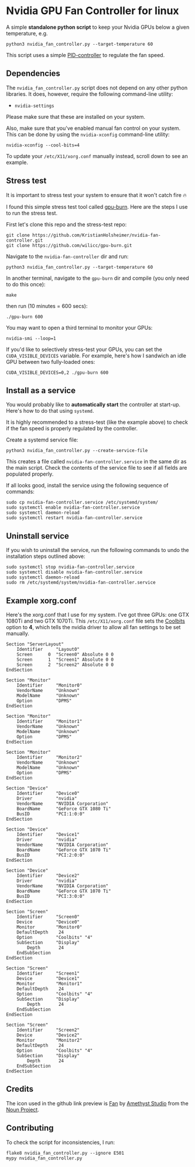 # Nvidia GPU Fan Controller for linux

A simple **standalone python script** to keep your Nvidia GPUs below a given temperature, e.g.

```
python3 nvidia_fan_controller.py --target-temperature 60
```

This script uses a simple [PID-controller](https://en.wikipedia.org/wiki/PID_controller) to regulate
the fan speed.


## Dependencies

The `nvidia_fan_controller.py` script does not depend on any other python libraries. It does,
however, require the following command-line utility:

- `nvidia-settings`

Please make sure that these are installed on your system.

Also, make sure that you've enabled manual fan control on your system. This can be done by using the
`nvidia-xconfig` command-line utility:

```
nvidia-xconfig --cool-bits=4
```

To update your `/etc/X11/xorg.conf` manually instead, scroll down to see an example.


## Stress test

It is important to stress test your system to ensure that it won't catch fire 🔥

I found this simple stress test tool called [gpu-burn](https://github.com/wilicc/gpu-burn). Here are
the steps I use to run the stress test.

First let's clone this repo and the stress-test repo:
```
git clone https://github.com/KristianHolsheimer/nvidia-fan-controller.git
git clone https://github.com/wilicc/gpu-burn.git
```

Navigate to the `nvidia-fan-controller` dir and run:
```
python3 nvidia_fan_controller.py --target-temperature 60
```

In another terminal, navigate to the `gpu-burn` dir and compile (you only need to do this once):

```
make
```

then run (10 minutes = 600 secs):

```
./gpu-burn 600
```

You may want to open a third terminal to monitor your GPUs:

```
nvidia-smi --loop=1
```

If you'd like to selectively stress-test your GPUs, you can set the `CUDA_VISIBLE_DEVICES` variable.
For example, here's how I sandwich an idle GPU between two fully-loaded ones:

```
CUDA_VISIBLE_DEVICES=0,2 ./gpu-burn 600
```

## Install as a service

You would probably like to **automatically start** the controller at start-up. Here's how to do that
using `systemd`.

It is highly recommended to a stress-test (like the example above) to check if the fan speed is
properly regulated by the controller.

Create a systemd service file:

```
python3 nvidia_fan_controller.py --create-service-file
```

This creates a file called `nvidia-fan-controller.service` in the same dir as the main script. Check
the contents of the service file to see if all fields are populated properly.

If all looks good, install the service using the following sequence of commands:

```
sudo cp nvidia-fan-controller.service /etc/systemd/system/
sudo systemctl enable nvidia-fan-controller.service
sudo systemctl daemon-reload
sudo systemctl restart nvidia-fan-controller.service
```


## Uninstall service

If you wish to uninstall the service, run the following commands to undo the installation steps
outlined above:

```
sudo systemctl stop nvidia-fan-controller.service
sudo systemctl disable nvidia-fan-controller.service
sudo systemctl daemon-reload
sudo rm /etc/systemd/system/nvidia-fan-controller.service
```


## Example xorg.conf

Here's the xorg.conf that I use for my system. I've got three GPUs: one GTX 1080Ti and two GTX
1070Ti. This `/etc/X11/xorg.conf` file sets the
[Coolbits](https://wiki.archlinux.org/index.php/NVIDIA/Tips_and_tricks#Overclocking_and_cooling)
option to **4**, which tells the nvidia driver to allow all fan settings to be set manually.

```
Section "ServerLayout"
    Identifier     "Layout0"
    Screen      0  "Screen0" Absolute 0 0
    Screen      1  "Screen1" Absolute 0 0
    Screen      2  "Screen2" Absolute 0 0
EndSection

Section "Monitor"
    Identifier     "Monitor0"
    VendorName     "Unknown"
    ModelName      "Unknown"
    Option         "DPMS"
EndSection

Section "Monitor"
    Identifier     "Monitor1"
    VendorName     "Unknown"
    ModelName      "Unknown"
    Option         "DPMS"
EndSection

Section "Monitor"
    Identifier     "Monitor2"
    VendorName     "Unknown"
    ModelName      "Unknown"
    Option         "DPMS"
EndSection

Section "Device"
    Identifier     "Device0"
    Driver         "nvidia"
    VendorName     "NVIDIA Corporation"
    BoardName      "GeForce GTX 1080 Ti"
    BusID          "PCI:1:0:0"
EndSection

Section "Device"
    Identifier     "Device1"
    Driver         "nvidia"
    VendorName     "NVIDIA Corporation"
    BoardName      "GeForce GTX 1070 Ti"
    BusID          "PCI:2:0:0"
EndSection

Section "Device"
    Identifier     "Device2"
    Driver         "nvidia"
    VendorName     "NVIDIA Corporation"
    BoardName      "GeForce GTX 1070 Ti"
    BusID          "PCI:3:0:0"
EndSection

Section "Screen"
    Identifier     "Screen0"
    Device         "Device0"
    Monitor        "Monitor0"
    DefaultDepth    24
    Option         "Coolbits" "4"
    SubSection     "Display"
        Depth       24
    EndSubSection
EndSection

Section "Screen"
    Identifier     "Screen1"
    Device         "Device1"
    Monitor        "Monitor1"
    DefaultDepth    24
    Option         "Coolbits" "4"
    SubSection     "Display"
        Depth       24
    EndSubSection
EndSection

Section "Screen"
    Identifier     "Screen2"
    Device         "Device2"
    Monitor        "Monitor2"
    DefaultDepth    24
    Option         "Coolbits" "4"
    SubSection     "Display"
        Depth       24
    EndSubSection
EndSection

```


## Credits

The icon used in the github link preview is
[Fan](https://thenounproject.com/term/fan/2871241) by
[Amethyst Studio](https://thenounproject.com/AmethystStudio/) from the
[Noun Project](https://thenounproject.com/).


## Contributing

To check the script for inconsistencies, I run:

```
flake8 nvidia_fan_controller.py --ignore E501
mypy nvidia_fan_controller.py
```
